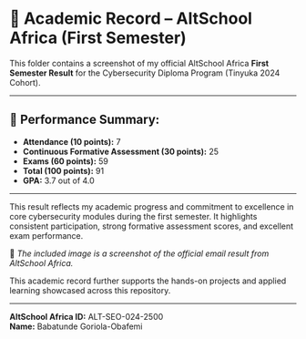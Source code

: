 # 📘 Academic Record – AltSchool Africa (First Semester)

This folder contains a screenshot of my official AltSchool Africa **First Semester Result** for the Cybersecurity Diploma Program (Tinyuka 2024 Cohort).

---

## 🧾 Performance Summary:
- **Attendance (10 points):** 7  
- **Continuous Formative Assessment (30 points):** 25  
- **Exams (60 points):** 59  
- **Total (100 points):** 91  
- **GPA:** 3.7 out of 4.0

---

This result reflects my academic progress and commitment to excellence in core cybersecurity modules during the first semester. It highlights consistent participation, strong formative assessment scores, and excellent exam performance.

📌 *The included image is a screenshot of the official email result from AltSchool Africa.*

This academic record further supports the hands-on projects and applied learning showcased across this repository.

---

**AltSchool Africa ID:** ALT-SEO-024-2500  
**Name:** Babatunde Goriola-Obafemi

